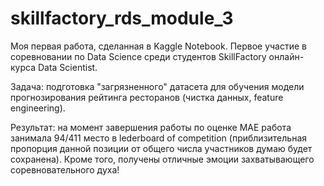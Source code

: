 # skillfactory_rds_module_3
Моя первая работа, сделанная в Kaggle Notebook. Первое участие в соревновании по Data Science среди студентов SkillFactory онлайн-курса Data Scientist.

Задача: подготовка "загрязненного" датасета для обучения модели прогнозирования рейтинга ресторанов (чистка данных, feature engineering).

Результат: на момент завершения работы по оценке MAE работа занимала 94/411 место в lederboard of competition (приблизительная пропорция данной позиции от общего числа  участников думаю будет сохранена). 
Кроме того, получены отличные эмоции захватывающего соревновательного духа!
